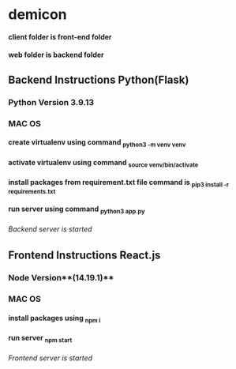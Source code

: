 # demicon

#### client folder is front-end folder
#### web folder is backend folder

## Backend Instructions Python(Flask)
### Python Version **3.9.13**

### MAC OS
#### create virtualenv using command <sub>python3 -m venv venv</sub>
#### activate virtualenv using command <sub>source venv/bin/activate</sub>
#### install packages from requirement.txt file command is <sub>pip3 install -r requirements.txt</sub>
#### run server using command <sub>python3 app.py</sub>

###### Backend server is started

## Frontend Instructions React.js
### Node Version**(14.19.1)**

### MAC OS
#### install packages using <sub>npm i</sub>
#### run server <sub>npm start</sub>

###### Frontend server is started
